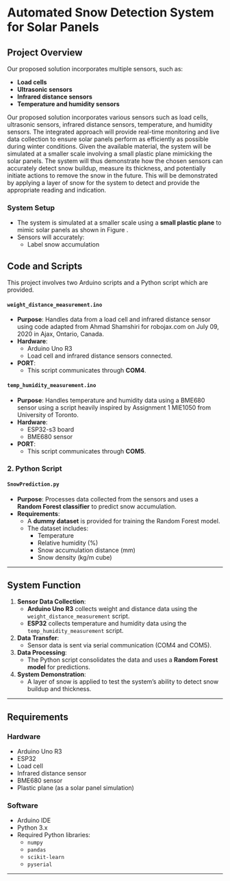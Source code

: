 # Automated Snow Detection System for Solar Panels

## Project Overview

Our proposed solution incorporates multiple sensors, such as:

- **Load cells**
- **Ultrasonic sensors**
- **Infrared distance sensors**
- **Temperature and humidity sensors**

Our proposed solution incorporates various sensors such as load cells, ultrasonic sensors, infrared distance sensors, temperature, and humidity sensors. The integrated approach will provide real-time monitoring and live data collection to ensure solar panels perform as efficiently as possible during winter conditions. Given the available material, the system will be simulated at a smaller scale involving a small plastic plane mimicking the solar panels. The system will thus demonstrate how the chosen sensors can accurately detect snow buildup, measure its thickness, and potentially initiate actions to remove the snow in the future. This will be demonstrated by applying a layer of snow for the system to detect and provide the appropriate reading and indication.

### System Setup

- The system is simulated at a smaller scale using a **small plastic plane** to mimic solar panels as shown in Figure .
- Sensors will accurately:
  - Label snow accumulation

## Code and Scripts

This project involves two Arduino scripts and a Python script which are provided.

#### **`weight_distance_measurement.ino`**

- **Purpose**: Handles data from a load cell and infrared distance sensor using code adapted from Ahmad Shamshiri for robojax.com on July 09, 2020 in Ajax, Ontario, Canada.
- **Hardware**:
  - Arduino Uno R3
  - Load cell and infrared distance sensors connected.
- **PORT**:
  - This script communicates through **COM4**.

#### **`temp_humidity_measurement.ino`**

- **Purpose**: Handles temperature and humidity data using a BME680 sensor using a script heavily inspired by Assignment 1 MIE1050 from University of Toronto.
- **Hardware**:
  - ESP32-s3 board
  - BME680 sensor
- **PORT**:
  - This script communicates through **COM5**.

### 2. Python Script

#### **`SnowPrediction.py`**

- **Purpose**: Processes data collected from the sensors and uses a **Random Forest classifier** to predict snow accumulation.
- **Requirements**:
  - A **dummy dataset** is provided for training the Random Forest model.
  - The dataset includes:
    - Temperature
    - Relative humidity (%)
    - Snow accumulation distance (mm)
    - Snow density (kg/m cube) 
---

## System Function

1. **Sensor Data Collection**:
   - **Arduino Uno R3** collects weight and distance data using the `weight_distance_measurement` script.
   - **ESP32** collects temperature and humidity data using the `temp_humidity_measurement` script.
2. **Data Transfer**:
   - Sensor data is sent via serial communication (COM4 and COM5).
3. **Data Processing**:
   - The Python script consolidates the data and uses a **Random Forest model** for predictions.
4. **System Demonstration**:
   - A layer of snow is applied to test the system’s ability to detect snow buildup and thickness.

---

## Requirements

### Hardware
- Arduino Uno R3
- ESP32
- Load cell
- Infrared distance sensor
- BME680 sensor
- Plastic plane (as a solar panel simulation)

### Software
- Arduino IDE
- Python 3.x
- Required Python libraries:
  - `numpy`
  - `pandas`
  - `scikit-learn`
  - `pyserial`
---

